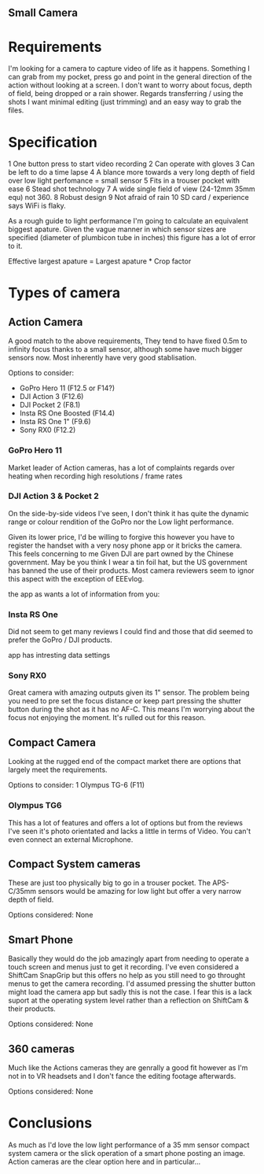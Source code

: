 Small Camera
---

# Requirements
I'm looking for a camera to capture video of life as it happens. Something I can grab from my pocket, press go and point in the general direction of the action without looking at a screen. I don't want to worry about focus, depth of field, being dropped or a rain shower. Regards transferring / using the shots I want minimal editing (just trimming) and an easy way to grab the files.

# Specification
1 One button press to start video recording
2 Can operate with gloves
3 Can be left to do a time lapse
4 A blance more towards a very long depth of field over low light perfomance = small sensor
5 Fits in a trouser pocket with ease
6 Stead shot technology
7 A wide single field of view (24-12mm 35mm equ) not 360.
8 Robust design
9 Not afraid of rain
10 SD card / experience says WiFi is flaky.

As a rough guide to light performance I'm going to calculate an equivalent biggest apature. Given the vague manner in which sensor sizes are specified (diameter of plumbicon tube in inches) this figure has a lot of error to it.

Effective largest apature = Largest apature * Crop factor

# Types of camera

## Action Camera
A good match to the above requirements, They tend to have fixed 0.5m to infinity focus thanks to a small sensor, although some have much bigger sensors now. Most inherently have very good stablisation.

Options to consider:
* GoPro Hero 11 (F12.5 or F14?)
* DJI Action 3 (F12.6)
* DJI Pocket 2 (F8.1)
* Insta RS One Boosted (F14.4)
* Insta RS One 1" (F9.6)
* Sony RX0 (F12.2)

### GoPro Hero 11
Market leader of Action cameras, has a lot of complaints regards over heating when recording high resolutions / frame rates

### DJI Action 3 & Pocket 2
On the side-by-side videos I've seen, I don't think it has quite the dynamic range or colour rendition of the GoPro nor the Low light performance. 

Given its lower price, I'd be willing to forgive this however you have to register the handset with a very nosy phone app or it bricks the camera. This feels concerning to me Given DJI are part owned by the Chinese government. May be you think I wear a tin foil hat, but the US government has banned the use of their products. Most camera reviewers seem to ignor this aspect with the exception of EEEvlog.

the app as wants a lot of information from you:



### Insta RS One
Did not seem to get many reviews I could find and those that did seemed to prefer the GoPro / DJI products.

app has intresting data settings

### Sony RX0
Great camera with amazing outputs given its 1" sensor. The problem being you need to pre set the focus distance or keep part pressing the shutter button during the shot as it has no AF-C. This means I'm worrying about the focus not enjoying the moment. It's rulled out for this reason. 

## Compact Camera
Looking at the rugged end of the compact market there are options that largely meet the requirements.

Options to consider:
1 Olympus TG-6 (F11)

### Olympus TG6
This has a lot of features and offers a lot of options but from the reviews I've seen it's photo orientated and lacks a little in terms of Video. You can't even connect an external Microphone. 

## Compact System cameras
These are just too physically big to go in a trouser pocket. The APS-C/35mm sensors would be amazing for low light but offer a very narrow depth of field.

Options considered:
None

## Smart Phone
Basically they would do the job amazingly apart from needing to operate a touch screen and menus just to get it recording. I've even considered a ShiftCam SnapGrip but this offers no help as you still need to go throught menus to get the camera recording. I'd assumed pressing the shutter button might load the camera app but sadly this is not the case. I fear this is a lack suport at the operating system level rather than a reflection on ShiftCam & their products.

Options considered:
None

## 360 cameras
Much like the Actions cameras they are genrally a good fit however as I'm not in to VR headsets and I don't fance the editing footage afterwards.

Options considered:
None

# Conclusions
As much as I'd love the low light performance of a 35 mm sensor compact system camera or the slick operation of a smart phone posting an image. Action cameras are the clear option here and in particular...







